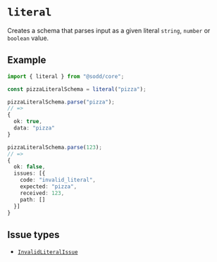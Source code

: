 # `literal`

Creates a schema that parses input as a given literal `string`, `number` or `boolean` value.

## Example

```ts
import { literal } from "@sodd/core";

const pizzaLiteralSchema = literal("pizza");

pizzaLiteralSchema.parse("pizza");
// =>
{
  ok: true,
  data: "pizza"
}

pizzaLiteralSchema.parse(123);
// =>
{
  ok: false,
  issues: [{
    code: "invalid_literal",
    expected: "pizza",
    received: 123,
    path: []
  }]
}
```

## Issue types

- [`InvalidLiteralIssue`](/api/issues/InvalidLiteralIssue)
